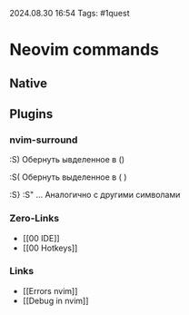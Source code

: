 2024.08.30 16:54
Tags: #1quest 

# Neovim commands

## Native

## Plugins

### nvim-surround
:S)
Обернуть ывделенное в ()

:S(
Обернуть выделенное в (  )

:S}
:S"
...
Аналогично с другими символами

### Zero-Links
- [[00 IDE]]
- [[00 Hotkeys]]

### Links
- [[Errors nvim]]
- [[Debug in nvim]]